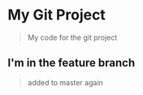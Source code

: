 # My Git Project

> My code for the git project

## I'm in the feature branch

> added to master again

